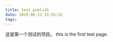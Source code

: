 ```yaml
---
title: test_publish
date: 2019-06-23 15:55:52
tags:
---
```


这是第一个测试的项目。
this is the first test page.
